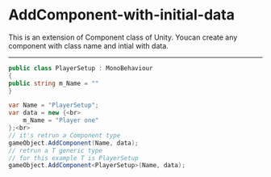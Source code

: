 # AddComponent-with-initial-data
This is an extension of Component class of Unity.
 Youcan create any component with class name and intial with data.

  
  --------------------------------------------
  ```C#
 public class PlayerSetup : MonoBehaviour
 {
  public string m_Name = ""
  }
  
  var Name = "PlayerSetup";
  var data = new {<br>
      m_Name = "Player one"
  };<br>
  // it's retrun a Component type
  gameObject.AddComponent(Name, data);
  // retrun a T generic type
  // for this example T is PlayerSetup 
  gameObject.AddComponent<PlayerSetup>(Name, data);
  
```
